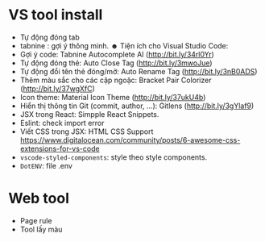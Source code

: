 # VS tool install

-   Tự động đóng tab
-   tabnine : gợi ý thông minh.
    ☻ Tiện ích cho Visual Studio Code:
-   Gợi ý code: Tabnine Autocomplete AI (http://bit.ly/34rl0Yr)
-   Tự động đóng thẻ: Auto Close Tag (http://bit.ly/3mwoJue)
-   Tự động đổi tên thẻ đóng/mở: Auto Rename Tag (http://bit.ly/3nB0ADS)
-   Thêm màu sắc cho các cặp ngoặc: Bracket Pair Colorizer (http://bit.ly/37wgXfC)
-   Icon theme: Material Icon Theme (http://bit.ly/37ukU4b)
-   Hiển thị thông tin Git (commit, author, ...): Gitlens (http://bit.ly/3gYlaf9)
-   JSX trong React: Simpple React Snippets.
-   Eslint: check import error
-   Viết CSS trong JSX: HTML CSS Support https://www.digitalocean.com/community/posts/6-awesome-css-extensions-for-vs-code
-   `vscode-styled-components`: style theo style components.
-   `DotENV`: file .env

# Web tool

-   Page rule
-   Tool lấy màu
